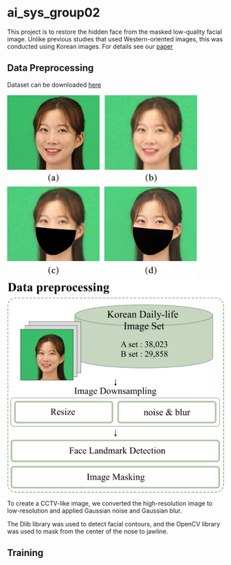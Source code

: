 # ai_sys_group02
This project is to restore the hidden face from the masked low-quality facial image. Unlike previous studies that used Western-oriented images, this was conducted using Korean images. For details see our [paper]()

## Data Preprocessing
Dataset can be downloaded [here](https://www.aihub.or.kr/aihubdata/data/view.do?currMenu=&topMenu=&aihubDataSe=data&dataSetSn=71427)

![unmask](https://github.com/SoooJinKim/ai_sys_group02/blob/main/example/image_example.png)
![data preprocessing](https://github.com/SoooJinKim/ai_sys_group02/blob/main/example/data_preprocess.png)

To create a CCTV-like image, we converted the high-resolution image to low-resolution and applied Gaussian noise and Gaussian blur.

The Dlib library was used to detect facial contours, and the OpenCV library was used to mask from the center of the nose to jawline.

## Training
